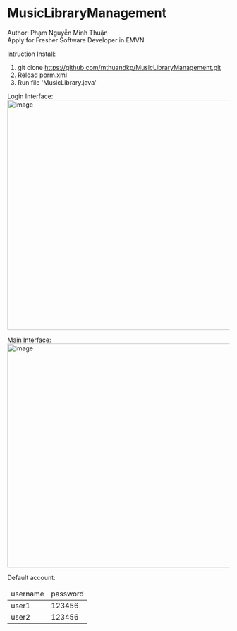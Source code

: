 # MusicLibraryManagement<br/>
Author: Phạm Nguyễn Minh Thuận <br/>
Apply for Fresher Software Developer in EMVN<br/>

Intruction Install:
  1. git clone https://github.com/mthuandkp/MusicLibraryManagement.git
  2. Reload porm.xml
  3. Run file 'MusicLibrary.java'
     
Login Interface:<br/>
<img width="521" alt="image" src="https://github.com/mthuandkp/MusicLibraryManagement/assets/87434092/f9bc12ae-c849-4723-8b32-52d57688ab48">

Main Interface:<br/>
<img width="507" alt="image" src="https://github.com/mthuandkp/MusicLibraryManagement/assets/87434092/e6beec5b-dbff-4c79-8292-ec27d4ed0c5e">

Default account:
<table>
    <thead>
        <td>username</td>    
        <td>password</td>    
    </thead>
    <tr>
        <td>user1</td>
        <td>123456</td>
    </tr>
    <tr>
        <td>user2</td>
        <td>123456</td>
    </tr>
</table>
